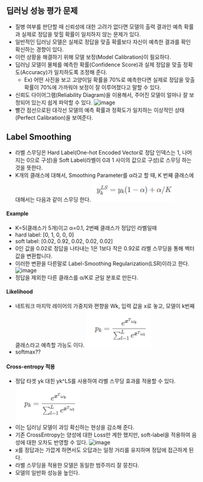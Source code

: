 ## 딥러닝 성능 평가 문제
- 질병 여부를 판단할 때 신뢰성에 대한 고려가 없다면 모델의 출력 결과인 예측 확률과 실제로 정답을 맞힐 확률이 일치하지 않는 문제가 있다.
- 일반적인 딥러닝 모델은 실제로 정답을 맞출 확률보다 자신이 예측한 결과를 확인 확신하는 경향이 있다.
- 이런 상황을 해결하기 위해 모델 보정(Model Calibration)이 필요하다.
- 딥러닝 모델이 물체를 예측한 확률(Confidence Score)과 실제 정답을 맞출 정확도(Accuracy)가 일치하도록 조정해 준다.
    - Ex) 어떤 사진을 보고 고양이일 확률을 70%로 예측한다면 실제로 정답을 맞출 확률이 70%에 가까워야 보정이 잘 이루어졌다고 말할 수 있다.
- 신뢰도 다이어그램(Reliability Diagram)을 이용해서, 주어진 모델이 얼마나 잘 보정되어 있는지 쉽게 파악할 수 있다.
![image](https://img1.daumcdn.net/thumb/R1280x0/?scode=mtistory2&fname=https%3A%2F%2Fk.kakaocdn.net%2Fdn%2FxCgIu%2FbtqFGwTHVAI%2FxhFtOBe74Flu9PcDVv6QUK%2Fimg.png)
- 빨간 점선으로된 대각선 모델의 예측 확률과 정확도가 일치하는 이상적인 상태(Perfect Calibration)을 보여준다.
  

## Label Smoothing
- 라벨 스무딩은 Hard Label(One-hot Encoded Vector로 정답 인덱스는 1, 나머지는 0으로 구성)을 Soft Label(라벨이 0과 1 사이의 값으로 구성)로 스무딩 하는 것을 뜻한다.
- K개의 클래스에 대해서, Smoothing Parameter를 α라고 할 때, K 번째 클래스에 대해서는 다음과 같이 스무딩 한다.
![image](image/label_smoothing_1.PNG)
#### Example
- K=5(클래스가 5개)이고 α=0.1, 2번째 클래스가 정답인 라벨일때
- hard label: [0, 1, 0, 0, 0]
- soft label: [0.02, 0.92, 0.02, 0.02, 0.02]
- 0인 값을 0.02로 정답을 나타내는 1은 1보다 작은 0.92로 라벨 스무딩을 통해 벡터값을 변환합니다.
- 이러한 변환을 다른말로 Label-Smoothing Regularization(LSR)이라고 한다.
![image](https://img1.daumcdn.net/thumb/R1280x0/?scode=mtistory2&fname=https%3A%2F%2Fk.kakaocdn.net%2Fdn%2FdwMAz7%2FbtqFHrjOsvt%2FbqXok19z0TJDJdwx0nVsYK%2Fimg.png)
- 정답을 제외한 다른 클래스를 α/K로 균일 분포로 만든다.

#### Likelihood
- 네트워크 마지막 레이어의 가중치와 편향을 Wk, 입력 값을 x로 놓고, 모델이 k번째 클래스라고 예측할 가능도 이다.
![image](image/label_smoothing_2.PNG)
- softmax??

#### Cross-entropy 적용
- 정답 타겟 yk 대힌 yk^LS를 사용하여 라벨 스무딩 효과를 적용할 수 있다.
![image](image/label_smoothing_2.PNG)
- 이는 딥러닝 모델이 과잉 확신하는 현상을 감소해 준다.
- 기존 CrossEntropy는 양성에 대한 Loss만 계한 했지만, soft-label을 적용하여 음성에 대한 오차도 반영할 수 있다.
![image](https://i.imgur.com/uA9s8eY.png)
- x를 정답과는 가깝게 하면서도 오답과는 일정 거리를 유지하며 정답에 접근하게 된다.
- 라벨 스무딩을 적용한 모델은 동일한 범주끼리 잘 뭉친다.
- 모델의 일반화 성능을 높인다.